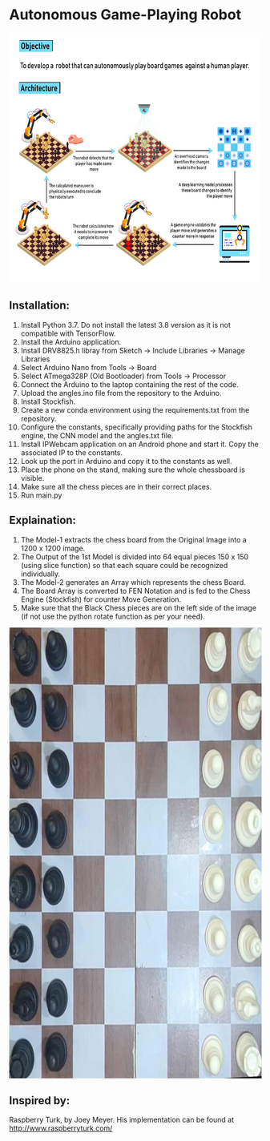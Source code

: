 # Autonomous Game-Playing Robot

<img src="poster.jpg" alt="logo" height="500px">

## Installation:

1. Install Python 3.7. Do not install the latest 3.8 version as it is not compatible with TensorFlow.
1. Install the Arduino application.
1. Install DRV8825.h libray from Sketch -> Include Libraries -> Manage Libraries
1. Select Arduino Nano from Tools -> Board
1. Select ATmega328P (Old Bootloader) from Tools -> Processor
1. Connect the Arduino to the laptop containing the rest of the code.
1. Upload the angles.ino file from the repository to the Arduino.
1. Install Stockfish.
1. Create a new conda environment using the requirements.txt from the repository.
1. Configure the constants, specifically providing paths for the Stockfish engine, the CNN model and the angles.txt file.
1. Install IPWebcam application on an Android phone and start it. Copy the associated IP to the constants.
1. Look up the port in Arduino and copy it to the constants as well.
1. Place the phone on the stand, making sure the whole chessboard is visible.
1. Make sure all the chess pieces are in their correct places.
1. Run main.py

## Explaination:

1. The Model-1 extracts the chess board from the Original Image into a 1200 x 1200 image.
1. The Output of the 1st Model is divided into 64 equal pieces 150 x 150 (using slice function) so that each square could be recognized individually.
1. The Model-2 generates an Array which represents the chess Board.
1. The Board Array is converted to FEN Notation and is fed to the Chess Engine (Stockfish) for counter Move Generation.
1. Make sure that the Black Chess pieces are on the left side of the image (if not use the python rotate function as per your need).

<img src="sample.png" alt="logo" height="900px">

## Inspired by:

Raspberry Turk, by Joey Meyer. His implementation can be found at http://www.raspberryturk.com/
